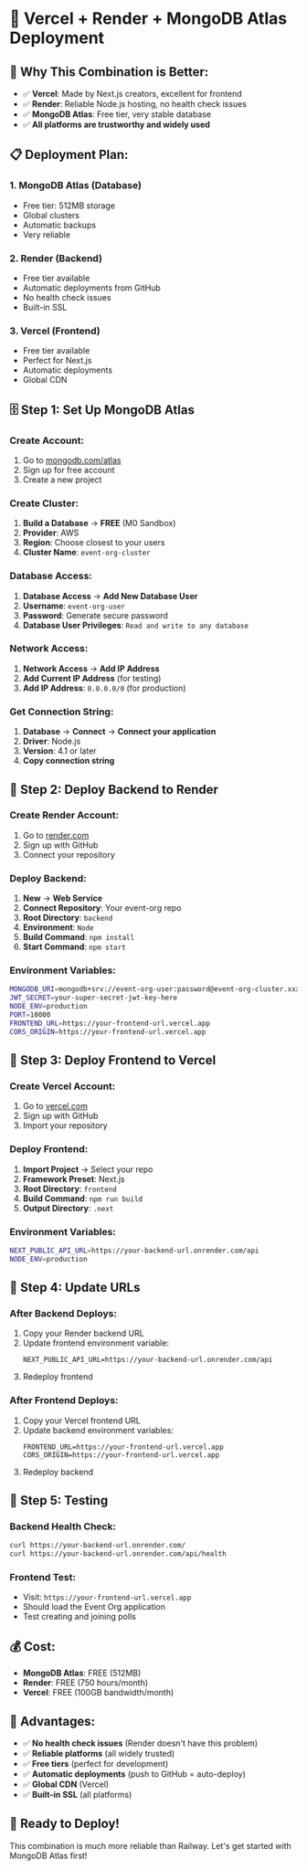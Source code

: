 # 🚀 Vercel + Render + MongoDB Atlas Deployment

## 🎯 **Why This Combination is Better:**

- ✅ **Vercel**: Made by Next.js creators, excellent for frontend
- ✅ **Render**: Reliable Node.js hosting, no health check issues
- ✅ **MongoDB Atlas**: Free tier, very stable database
- ✅ **All platforms are trustworthy and widely used**

## 📋 **Deployment Plan:**

### **1. MongoDB Atlas (Database)**
- Free tier: 512MB storage
- Global clusters
- Automatic backups
- Very reliable

### **2. Render (Backend)**
- Free tier available
- Automatic deployments from GitHub
- No health check issues
- Built-in SSL

### **3. Vercel (Frontend)**
- Free tier available
- Perfect for Next.js
- Automatic deployments
- Global CDN

## 🗄️ **Step 1: Set Up MongoDB Atlas**

### **Create Account:**
1. Go to [mongodb.com/atlas](https://mongodb.com/atlas)
2. Sign up for free account
3. Create a new project

### **Create Cluster:**
1. **Build a Database** → **FREE** (M0 Sandbox)
2. **Provider**: AWS
3. **Region**: Choose closest to your users
4. **Cluster Name**: `event-org-cluster`

### **Database Access:**
1. **Database Access** → **Add New Database User**
2. **Username**: `event-org-user`
3. **Password**: Generate secure password
4. **Database User Privileges**: `Read and write to any database`

### **Network Access:**
1. **Network Access** → **Add IP Address**
2. **Add Current IP Address** (for testing)
3. **Add IP Address**: `0.0.0.0/0` (for production)

### **Get Connection String:**
1. **Database** → **Connect** → **Connect your application**
2. **Driver**: Node.js
3. **Version**: 4.1 or later
4. **Copy connection string**

## 🔧 **Step 2: Deploy Backend to Render**

### **Create Render Account:**
1. Go to [render.com](https://render.com)
2. Sign up with GitHub
3. Connect your repository

### **Deploy Backend:**
1. **New** → **Web Service**
2. **Connect Repository**: Your event-org repo
3. **Root Directory**: `backend`
4. **Environment**: `Node`
5. **Build Command**: `npm install`
6. **Start Command**: `npm start`

### **Environment Variables:**
```bash
MONGODB_URI=mongodb+srv://event-org-user:password@event-org-cluster.xxxxx.mongodb.net/event-org?retryWrites=true&w=majority
JWT_SECRET=your-super-secret-jwt-key-here
NODE_ENV=production
PORT=10000
FRONTEND_URL=https://your-frontend-url.vercel.app
CORS_ORIGIN=https://your-frontend-url.vercel.app
```

## 🎨 **Step 3: Deploy Frontend to Vercel**

### **Create Vercel Account:**
1. Go to [vercel.com](https://vercel.com)
2. Sign up with GitHub
3. Import your repository

### **Deploy Frontend:**
1. **Import Project** → Select your repo
2. **Framework Preset**: Next.js
3. **Root Directory**: `frontend`
4. **Build Command**: `npm run build`
5. **Output Directory**: `.next`

### **Environment Variables:**
```bash
NEXT_PUBLIC_API_URL=https://your-backend-url.onrender.com/api
NODE_ENV=production
```

## 🔗 **Step 4: Update URLs**

### **After Backend Deploys:**
1. Copy your Render backend URL
2. Update frontend environment variable:
   ```
   NEXT_PUBLIC_API_URL=https://your-backend-url.onrender.com/api
   ```
3. Redeploy frontend

### **After Frontend Deploys:**
1. Copy your Vercel frontend URL
2. Update backend environment variables:
   ```
   FRONTEND_URL=https://your-frontend-url.vercel.app
   CORS_ORIGIN=https://your-frontend-url.vercel.app
   ```
3. Redeploy backend

## 🧪 **Step 5: Testing**

### **Backend Health Check:**
```bash
curl https://your-backend-url.onrender.com/
curl https://your-backend-url.onrender.com/api/health
```

### **Frontend Test:**
- Visit: `https://your-frontend-url.vercel.app`
- Should load the Event Org application
- Test creating and joining polls

## 💰 **Cost:**

- **MongoDB Atlas**: FREE (512MB)
- **Render**: FREE (750 hours/month)
- **Vercel**: FREE (100GB bandwidth/month)

## 🎯 **Advantages:**

- ✅ **No health check issues** (Render doesn't have this problem)
- ✅ **Reliable platforms** (all widely trusted)
- ✅ **Free tiers** (perfect for development)
- ✅ **Automatic deployments** (push to GitHub = auto-deploy)
- ✅ **Global CDN** (Vercel)
- ✅ **Built-in SSL** (all platforms)

## 🚀 **Ready to Deploy!**

This combination is much more reliable than Railway. Let's get started with MongoDB Atlas first!
